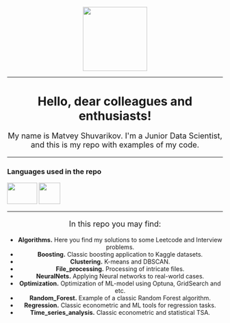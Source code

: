 <p></p>
<div id="header" align="center">
<img src="https://functionup.org/wp-content/uploads/2023/02/DataScientist_FeatureImage-1024x683-1.png" width="150"/>
</div>
<hr/>
<h1 style="text-align: center">Hello, dear colleagues and enthusiasts!</h1>
<p style="font-size: 18px; text-align: center">My name is Matvey Shuvarikov. I'm a Junior Data Scientist, and this is my repo with examples of my code.
</p>
<hr/>
<h3>Languages used in the repo</h3>
<div class="image-container">
    <img src="https://splunkable.com/wp-content/uploads/2023/03/Python-Symbol-300x169.png" width="70" height="50"/>
    <img src="https://upload.wikimedia.org/wikipedia/commons/thumb/1/1b/R_logo.svg/1024px-R_logo.svg.png" width="50" height="50"/>
</div>
<hr/>
<p style="font-size: 18px; text-align: center">In this repo you may find:</p>

<ul style="list-style-type: disc; text-align: center;">
    <li><strong>Algorithms.</strong> Here you find my solutions to some Leetcode and Interview problems.</li>
    <li><strong>Boosting.</strong> Classic boosting application to Kaggle datasets.</li>
    <li><strong>Clustering.</strong> K-means and DBSCAN.</li>
    <li><strong>File_processing.</strong> Processing of intricate files.</li>
    <li><strong>NeuralNets.</strong> Applying Neural networks to real-world cases.</li>
    <li><strong>Optimization.</strong> Optimization of ML-model using Optuna, GridSearch and etc.</li>
    <li><strong>Random_Forest.</strong> Example of a classic Random Forest algorithm.</li>
    <li><strong>Regression.</strong> Classic econometric and ML tools for regression tasks.</li>
    <li><strong>Time_series_analysis.</strong> Classic econometric and statistical TSA.</li>
</ul>



